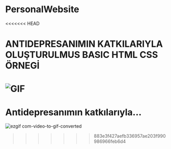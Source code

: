 # PersonalWebsite
<<<<<<< HEAD

<h1>ANTIDEPRESANIMIN KATKILARIYLA OLUŞTURULMUS BASIC HTML CSS ÖRNEGİ</h1>

![GIF]("C:\Users\anarchy\Desktop\coding\PersonalWebsite\img\ezgif.com-speed.gif")
=======
<h1>Antidepresanımın katkılarıyla...</h1>

![ezgif com-video-to-gif-converted](https://github.com/anarchy8/PersonalWebsite/assets/109462101/60281f6c-0a22-4c5e-8ca0-38724005493b)
>>>>>>> 883e3f427aefb336957ae203f990986966feb6d4
